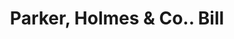 ---
doi: 10.7916/D8B296FJ
date_other: '1900'
date_other_textual: 1900-1909
form: printed ephemera
genre:
- Invoices
name:
- Parker, Holmes & Co.
object_in_context_url: https://biggert.cul.columbia.edu/items/view/ave_biggert_01853
subject_hierarchical_geographic:
- Boston, Massachusetts, United States
subject_name:
- Parker, Holmes & Co.
title: Parker, Holmes & Co.. Bill
sort_title: Parker, Holmes & Co.. Bill
call_number: ave_biggert_01853
coordinates:
- 42.35805555555556,-71.06361111111111
pid: ave_biggert_01853
identifiers: ave_biggert_01853
canvas_id: ldpd:397111
permalink: "/items/ave_biggert_01853/"
layout: iiif-image-page
---
